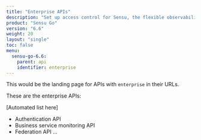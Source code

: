 ```yaml
---
title: "Enterprise APIs"
description: "Set up access control for Sensu, the flexible observability pipeline. Read these documents to authenticate to Sensu and authorize access for Sensu users."
product: "Sensu Go"
version: "6.6"
weight: 20
layout: "single"
toc: false
menu:
  sensu-go-6.6:
    parent: api
    identifier: enterprise
---
```


This would be the landing page for APIs with `enterprise` in their URLs.

These are the enterprise APIs:

[Automated list here]

- Authentication API
- Business service monitoring API
- Federation API
...